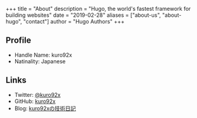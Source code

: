 +++
title = "About"
description = "Hugo, the world's fastest framework for building websites"
date = "2019-02-28"
aliases = ["about-us", "about-hugo", "contact"]
author = "Hugo Authors"
+++

## Profile

* Handle Name: kuro92x
* Natinality: Japanese

## Links

* Twitter: [@kuro92x](https://twitter.com/kuro92x)
* GitHub: [kuro92x](https://github.com/kuro92x)
* Blog: [kuro92xの技術日記](https://kuro92x.hatenablog.com)
